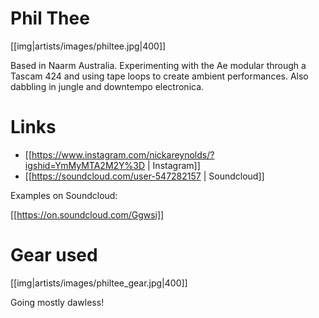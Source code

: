 # Phil Thee

[[img|artists/images/philtee.jpg|400]]

Based in Naarm Australia. Experimenting with the Ae modular through a Tascam 424 and using tape loops to create ambient performances. Also dabbling in jungle and downtempo electronica.

# Links

* [[https://www.instagram.com/nickareynolds/?igshid=YmMyMTA2M2Y%3D | Instagram]]
* [[https://soundcloud.com/user-547282157 | Soundcloud]]

Examples on Soundcloud:

[[https://on.soundcloud.com/Ggwsi]]

# Gear used

[[img|artists/images/philtee_gear.jpg|400]]

Going mostly dawless!
